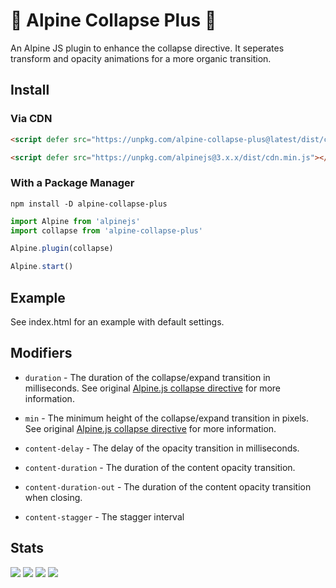 # 📂 Alpine Collapse Plus 📂

An Alpine JS plugin to enhance the collapse directive. It seperates transform and opacity animations for a more organic transition.

## Install

### Via CDN

```html
<script defer src="https://unpkg.com/alpine-collapse-plus@latest/dist/collapse-plus.min.js"></script>

<script defer src="https://unpkg.com/alpinejs@3.x.x/dist/cdn.min.js"></script>
```

### With a Package Manager

```shell
npm install -D alpine-collapse-plus
```

```js
import Alpine from 'alpinejs'
import collapse from 'alpine-collapse-plus'

Alpine.plugin(collapse)

Alpine.start()
```

## Example

See index.html for an example with default settings.

## Modifiers

- `duration` - The duration of the collapse/expand transition in milliseconds. See original [Alpine.js collapse directive](https://alpinejs.dev/plugins/collapse#duration) for more information.
- `min` - The minimum height of the collapse/expand transition in pixels. See original [Alpine.js collapse directive](https://alpinejs.dev/plugins/collapse#min) for more information.

- `content-delay` - The delay of the opacity transition in milliseconds.
- `content-duration` - The duration of the content opacity transition.
- `content-duration-out` - The duration of the content opacity transition when closing.
- `content-stagger` - The stagger interval

## Stats

![](https://img.shields.io/bundlephobia/min/alpine-collapse-plus)
![](https://img.shields.io/npm/v/alpine-collapse-plus)
![](https://img.shields.io/npm/dt/alpine-collapse-plus)
![](https://img.shields.io/github/license/markmead/alpine-collapse-plus)
